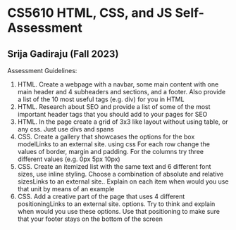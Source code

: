 # CS5610 HTML, CSS, and JS Self-Assessment 
## Srija Gadiraju (Fall 2023)

Assessment Guidelines:
1. HTML. Create a webpage with a navbar, some main content with one main header and 4 subheaders and sections, and a footer. Also provide a list of the 10 most useful tags (e.g. div) for you in HTML
2. HTML. Research about SEO and provide a list of some of the most important header tags that you should add to your pages for SEO
3. HTML. In the page create a grid of 3x3 like layout without using table, or any css. Just use divs and spans
4. CSS. Create a gallery that showcases the options for the box modelLinks to an external site. using css  For each row change the values of border, margin and padding. For the columns try three different values (e.g. 0px 5px 10px)
5. CSS. Create an itemized list with the same text and 6 different font sizes, use inline styling. Choose a combination of absolute and relative sizesLinks to an external site.. Explain on each item when would you use that unit by means of an example
6. CSS. Add a creative part of the page that uses 4 different positioningLinks to an external site. options. Try to think and explain when would you use these options. Use that positioning to make sure that your footer stays on the bottom of the screen

